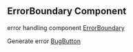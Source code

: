 ## ErrorBoundary Component

error handling component
[ErrorBoundary](./ErrorBoundary/ErrorBoundary.tsx)

Generate error
[BugButton](./ErrorBoundary/BugButton.tsx)